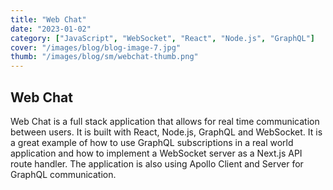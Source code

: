 ```yaml
---
title: "Web Chat"
date: "2023-01-02"
category: ["JavaScript", "WebSocket", "React", "Node.js", "GraphQL"]
cover: "/images/blog/blog-image-7.jpg"
thumb: "/images/blog/sm/webchat-thumb.png"
---
```


## Web Chat

Web Chat is a full stack application that allows for real time communication between users. It is built with React, Node.js, GraphQL and WebSocket. It is a great example of how to use GraphQL subscriptions in a real world application and how to implement a WebSocket server as a Next.js API route handler. The application is also using Apollo Client and Server for GraphQL communication.

